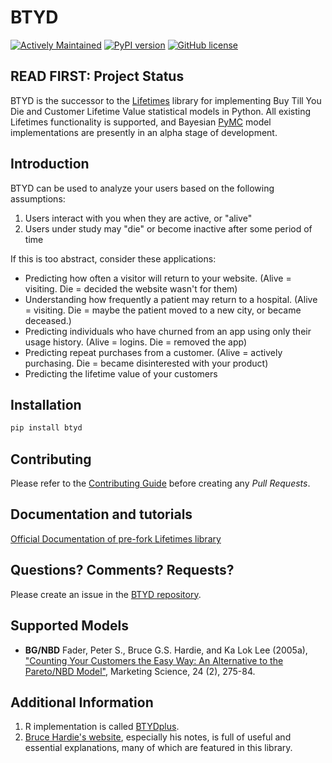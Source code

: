 # BTYD

[![Actively Maintained](https://img.shields.io/badge/Development%20Status-Active%20-yellowgreen.svg)](https://gist.github.com/cheerfulstoic/d107229326a01ff0f333a1d3476e068d)
[![PyPI version](https://badge.fury.io/py/btyd.svg)](https://badge.fury.io/py/btyd)
[![GitHub license](https://img.shields.io/github/license/ColtAllen/btyd)](https://github.com/ColtAllen/btyd/blob/master/LICENSE.txt)


## READ FIRST: Project Status

BTYD is the successor to the [Lifetimes](https://github.com/CamDavidsonPilon/lifetimes) library for implementing Buy Till You Die and Customer Lifetime Value statistical models in Python. All existing Lifetimes functionality is supported, and Bayesian [PyMC](https://github.com/pymc-devs) model implementations are presently in an alpha stage of development.


## Introduction

BTYD can be used to analyze your users based on the following assumptions:

1. Users interact with you when they are active, or "alive"
2. Users under study may "die" or become inactive after some period of time

If this is too abstract, consider these applications:

 - Predicting how often a visitor will return to your website. (Alive = visiting. Die = decided the website wasn't for them)
 - Understanding how frequently a patient may return to a hospital. (Alive = visiting. Die = maybe the patient moved to a new city, or became deceased.)
 - Predicting individuals who have churned from an app using only their usage history. (Alive = logins. Die = removed the app)
 - Predicting repeat purchases from a customer. (Alive = actively purchasing. Die = became disinterested with your product)
 - Predicting the lifetime value of your customers


## Installation

```bash
pip install btyd
```

## Contributing

Please refer to the [Contributing Guide](https://github.com/ColtAllen/btyd/blob/master/CONTRIBUTING.md) before creating any *Pull Requests*.

## Documentation and tutorials
[Official Documentation of pre-fork Lifetimes library](http://lifetimes.readthedocs.io/en/latest/)


## Questions? Comments? Requests?

Please create an issue in the [BTYD repository](https://github.com/ColtAllen/btyd).

## Supported Models

- **BG/NBD** Fader, Peter S., Bruce G.S. Hardie, and Ka Lok Lee (2005a),
       ["Counting Your Customers the Easy Way: An Alternative to the
       Pareto/NBD Model"](http://brucehardie.com/papers/018/fader_et_al_mksc_05.pdf), Marketing Science, 24 (2), 275-84.

## Additional Information

1. R implementation is called [BTYDplus](https://github.com/mplatzer/BTYDplus).
1. [Bruce Hardie's website](http://brucehardie.com/), especially his notes, is full of useful and essential explanations, many of which are featured in this library.
